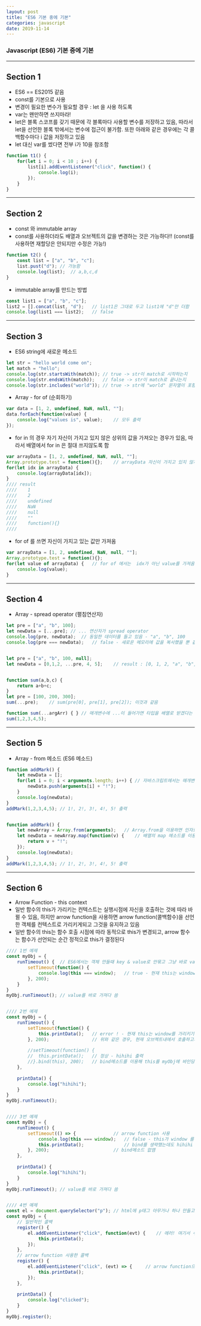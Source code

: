 ```yaml
---
layout: post
title: "ES6 기본 중에 기본"
categories: javascript
date: 2019-11-14
---
```


### Javascript (ES6) 기본 중에 기본 

------
## Section 1
- ES6 == ES2015 같음 
- const를 기본으로 사용
- 변경이 필요한 변수가 필요할 경우 : let 을 사용 하도록
- var는 왠만하면 쓰지마라!
- let은 블록 스코프를 갖기 때문에 각 블록마다 사용할 변수를 저장하고 있음, 따라서 let을 선언한 블록 밖에서는 변수에 접근이 불가함. 또한 아래와 같은 경우에는 각 콜백함수마다 i 값을 저장하고 있음 
- let 대신 var를 썼다면 전부 i가 10을 참조함 
```javascript
function t1() {
	for(let i = 0; i < 10 ; i++) {
		list[i].addEventListener("click", function() {
			console.log(i);
		});
	}
}
```




------
## Section 2
- const 와 immutable array
- const를 사용하더라도 배열과 오브젝트의 값을 변경하는 것은 가능하다!! (const를 사용하면 재할당은 안되지만 수정은 가능!)
```javascript
function t2() {
	const list = ["a", "b", "c"];
	list.pust("d"); // 가능함
	console.log(list);  // a,b,c,d
}
```

- immutable array를 만드는 방법
```javascript
const list1 = ["a", "b", "c"];
list2 = [].concat(list, "d");	// list1은 그대로 두고 list1에 "d"만 더함
console.log(list1 === list2);	// false
```


------
## Section 3
- ES6 string에 새로운 메소드
```javascript
let str = "hello world come on";
let match = "hello";
console.log(str.startsWith(match));	// true -> str이 match로 시작하는지
console.log(str.endsWith(match));	// false -> str이 match로 끝나는지
console.log(str.includes("world"));	// true -> str에 "world" 문자열이 포함되는지 
```

- Array - for of (순회하기)
```javascript
var data = [1, 2, undefined, NaN, null, ""];
data.forEach(function(value) {
	console.log("values is", value);	// 모두 출력
});
```

- for in 의 경우 자기 자신이 가지고 있지 않은 상위의 값을 가져오는 경우가 있음, 따라서 배열에서 for in 은 절대 쓰지않도록 함
```javascript
var arrayData = [1, 2, undefined, NaN, null, ""];
Array.prototype.test = function(){};	// arrayData 자신이 가지고 있지 않지만 상위에 있는 Array.prototype의 값까지 가져옴, 근데 native(여기선 Array)에 prototype을 추가해서 쓰는것부터가 조금 문제가 있음
for(let idx in arrayData) {
	console.log(arrayData[idx]);
}
//// result
////	1
////	2
////	undefined
////	NaN
////	null
////	""
////	function(){}
////
```

- for of 를 쓰면 자신이 가지고 있는 값만 가져옴
```javascript
var arrayData = [1, 2, undefined, NaN, null, ""];
Array.prototype.test = function(){};
for(let value of arrayData) {	// for of 에서는  idx가 아닌 value를 가져옴
	console.log(value);
}
```


------
## Section 4
- Array - spread operator (펼침연산자)  

```javascript
let pre = ["a", "b", 100];
let newData = [...pre];	// ... 연산자가 spread operator
console.log(pre, newData);	// 동일한 데이터를 들고 있음 - "a", "b", 100
console.log(pre === newData);	// false - 새로운 메모리에 값을 복사했을 뿐 같은곳을 참조하지 않음 (array concat과 같음)


let pre = ["a", "b", 100, null];
let newData = [0,1,2, ...pre, 4, 5];	// result : [0, 1, 2, "a", "b", 100, null, 4, 5] - spread operator를 이용하면 배열 사이에 배열을 복사해 넣을 수 있음 


function sum(a,b,c) {
	return a+b+c;
}
let pre = [100, 200, 300];
sum(...pre);	// sum(pre[0], pre[1], pre[2]); 이것과 같음 

function sum(...argArr) { }	// 매개변수에 ...이 들어가면 타입을 배열로 받겠다는 의미임 - type : array
sum(1,2,3,4,5);
```

------
## Section 5 
- Array - from 메소드 (ES6 메소드)  

```javascript
function addMark() {
	let newData = [];
	for(let i = 0; i < arguments.length; i++) {	// 자바스크립트에서는 매개변수로 넘어온 값들을 arguments라는 객체에 저장함, 따라서 매개변수를 따로 선언하지 않았음에도 arguments를 이용해서 넘어온 인자값에 접근이 가능함 -> 넘어올 인자값이 몇개일지 모를때 사용하면 좋음
		newData.push(arguments[i] + "!");
	}
	console.log(newData);
}
addMark(1,2,3,4,5);	// 1!, 2!, 3!, 4!, 5! 출력


function addMark() {
	let newArray = Array.from(arguments);	// Array.from을 이용하면 인자로 넣은 것으로부터 배열을 만들어낸다는 뜻 - arguments는 배열이 아니기 때문에 arguments.map() 으로 사용불가
	let newData = newArray.map(function(v) {	// 배열의 map 메소드를 이용하면 배열의 각 값을 순회하면서 어떠한 작업을 할 수 있음
		return v + "!";
	});
	console.log(newData);
}
addMark(1,2,3,4,5);	// 1!, 2!, 3!, 4!, 5! 출력
```


------
## Section 6
- Arrow Function - this context
- 일반 함수의 this가 가리키는 컨텍스트는 실행시점에 자신을 호출하는 것에 따라 바뀔 수 있음, 하지만 arrow function을 사용하면 arrow function(콜백함수)을 선언한 객체를 컨텍스트로 가리키게되고 그것을 유지하고 있음
- 일반 함수의 this는 함수 호출 시점에 따라 동적으로 this가 변경되고, arrow 함수는 함수가 선언되는 순간 정적으로 this가 결정된다  

```javascript
//// 1번 예제
const myObj = {
	runTimeout() {	// ES6에서는 객체 만들때 key & value로 안묶고 그냥 바로 value만 써도 value를 바로 갖다 쓸 수 있음, 기존이었다면 runTimeout : runTimeOut() {}, 이렇게 했을 것임
		setTimeout(function() {
			console.log(this === window);	// true - 현재 this는 window를 가리키고 있음, setTimeout 메소드는 window가 호출하는 것이기 때문
		}, 200);
	}
}
myObj.runTimeout();	// value를 바로 가져다 씀


//// 2번 예제
const myObj = {
	runTimeout() {	
		setTimeout(function() {
			this.printData();	// error ! - 현재 this는 window를 가리키기 때문에 window.printData()함수는 없음 - myObj.printData()를 호출해야함
		}, 200);				// 위와 같은 경우, 현재 오브젝트내에서 호출하고자 하는 함수(printData)를 호출하는 함수를 bind로 감싸면 됨 (this가 myObj를 가리키도록 바인딩함)
		
		//setTimeout(function() {
		//	this.printData();	// 정상 - hihihi 출력
		//}.bind(this), 200);	// bind메소드를 이용해 this를 myObj에 바인딩함
	},
	
	printData() {
		console.log("hihihi");
	}
}
myObj.runTimeout();


//// 3번 예제
const myObj = {
	runTimeout() {	
		setTimeout(() => {				// arrow function 사용
			console.log(this === window);	// false - this가 window 를 가리키고 있지 않음
			this.printData();				// bind를 생략했는데도 hihihi 출력 - arrow를 사용하면 콜백함수를 선언한 객체를 this로 가리키게 됨
		}, 200);						// bind메소드 없앰
	},
	
	printData() {
		console.log("hihihi");
	}
}
myObj.runTimeout();	// value를 바로 가져다 씀


//// 4번 예제
const el = document.querySelector("p");	// html에 p태그 아무거나 하나 만들고~~
const myObj = {
	// 일반적인 콜백
	register() {
		el.addEventListener("click", function(evt) {	// 에러! 여기서 수행되는 콜백함수는 p태그를 클릭했을때(=발생시킨것이 p태그)이기 때문에, 여기서의 this는 p태그(HTMLParagraphElement)를 가리킴 -> HTMLParagraphElement.printData()라는 것은 없음
			this.printData();
		});
	},
	// arrow function 사용한 콜백
	register() {
		el.addEventListener("click", (evt) => {		// arrow function으로 바꾸면 정상동작! -> arrow function을 사용해서 콜백함수를 선언하면 콜백함수를 감싸고 있는 오브젝트를 this의 컨텍스트로 설정함
			this.printData();
		});
	},
	
	printData() {
		console.log("clicked");
	}
}
myObj.register();
```